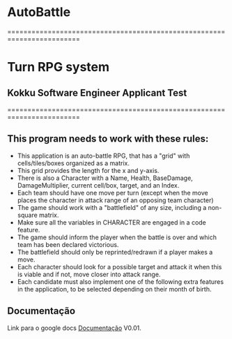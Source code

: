 # AutoBattle
========================================================================
# Turn RPG system
## Kokku Software Engineer Applicant Test
========================================================================

##    This program needs to work with these rules:
- This application is an auto-battle RPG, that has a "grid" with cells/tiles/boxes organized as a matrix.
- This grid provides the length for the x and y-axis.
- There is also a Character with a Name, Health, BaseDamage, DamageMultiplier, current cell/box, target, and an Index.
- Each team should have one move per turn (except when the move places the character in attack range of an opposing team character)
- The game should work with a "battlefield" of any size, including a non-square matrix.
- Make sure all the variables in CHARACTER are engaged in a code feature.
- The game should inform the player when the battle is over and which team has been declared victorious.
- The battlefield should only be reprinted/redrawn if a player makes a move.
- Each character should look for a possible target and attack it when this is viable and if not, move closer into attack range.
- Each candidate must also implement one of the following extra features in the application, to be selected depending on their month of birth.

## Documentação
Link para o google docs [Documentação](https://docs.google.com/document/d/1phvgJsFzvNvMpC-FaLms1H9EPCGaj3_z8btfE7xakcQ/edit?usp=sharing) V0.01.